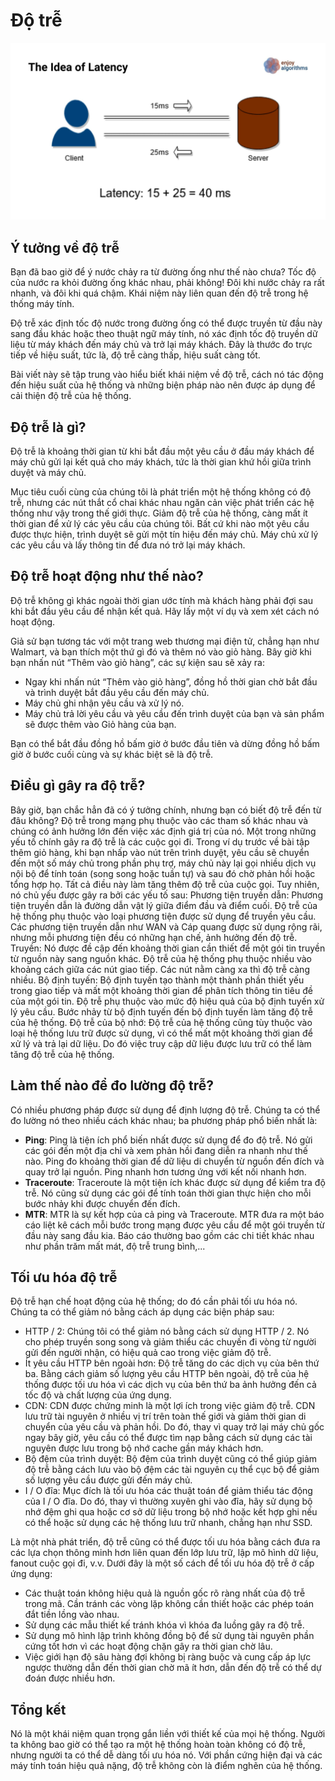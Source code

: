 # Độ trễ

![](./assets/background.jpg)

## Ý tưởng về độ trễ

Bạn đã bao giờ để ý nước chảy ra từ đường ống như thế nào chưa? Tốc độ của nước ra khỏi đường ống khác nhau, phải không! Đôi khi nước chảy ra rất nhanh, và đôi khi quá chậm. Khái niệm này liên quan đến độ trễ trong hệ thống máy tính.

Độ trễ xác định tốc độ nước trong đường ống có thể được truyền từ đầu này sang đầu khác hoặc theo thuật ngữ máy tính, nó xác định tốc độ truyền dữ liệu từ máy khách đến máy chủ và trở lại máy khách. Đây là thước đo trực tiếp về hiệu suất, tức là, độ trễ càng thấp, hiệu suất càng tốt.

Bài viết này sẽ tập trung vào hiểu biết khái niệm về độ trễ, cách nó tác động đến hiệu suất của hệ thống và những biện pháp nào nên được áp dụng để cải thiện độ trễ của hệ thống.

## Độ trễ là gì?

Độ trễ là khoảng thời gian từ khi bắt đầu một yêu cầu ở đầu máy khách để máy chủ gửi lại kết quả cho máy khách, tức là thời gian khứ hồi giữa trình duyệt và máy chủ.

Mục tiêu cuối cùng của chúng tôi là phát triển một hệ thống không có độ trễ, nhưng các nút thắt cổ chai khác nhau ngăn cản việc phát triển các hệ thống như vậy trong thế giới thực. Giảm độ trễ của hệ thống, càng mất ít thời gian để xử lý các yêu cầu của chúng tôi. Bất cứ khi nào một yêu cầu được thực hiện, trình duyệt sẽ gửi một tín hiệu đến máy chủ. Máy chủ xử lý các yêu cầu và lấy thông tin để đưa nó trở lại máy khách.

## Độ trễ hoạt động như thế nào?

Độ trễ không gì khác ngoài thời gian ước tính mà khách hàng phải đợi sau khi bắt đầu yêu cầu để nhận kết quả. Hãy lấy một ví dụ và xem xét cách nó hoạt động.

Giả sử bạn tương tác với một trang web thương mại điện tử, chẳng hạn như Walmart, và bạn thích một thứ gì đó và thêm nó vào giỏ hàng. Bây giờ khi bạn nhấn nút “Thêm vào giỏ hàng”, các sự kiện sau sẽ xảy ra:
- Ngay khi nhấn nút “Thêm vào giỏ hàng”, đồng hồ thời gian chờ bắt đầu và trình duyệt bắt đầu yêu cầu đến máy chủ.
- Máy chủ ghi nhận yêu cầu và xử lý nó.
- Máy chủ trả lời yêu cầu và yêu cầu đến trình duyệt của bạn và sản phẩm sẽ được thêm vào Giỏ hàng của bạn.

Bạn có thể bắt đầu đồng hồ bấm giờ ở bước đầu tiên và dừng đồng hồ bấm giờ ở bước cuối cùng và sự khác biệt sẽ là độ trễ.

## Điều gì gây ra độ trễ?

Bây giờ, bạn chắc hẳn đã có ý tưởng chính, nhưng bạn có biết độ trễ đến từ đâu không? Độ trễ trong mạng phụ thuộc vào các tham số khác nhau và chúng có ảnh hưởng lớn đến việc xác định giá trị của nó. Một trong những yếu tố chính gây ra độ trễ là các cuộc gọi đi. Trong ví dụ trước về bài tập thêm giỏ hàng, khi bạn nhấp vào nút trên trình duyệt, yêu cầu sẽ chuyển đến một số máy chủ trong phần phụ trợ, máy chủ này lại gọi nhiều dịch vụ nội bộ để tính toán (song song hoặc tuần tự) và sau đó chờ phản hồi hoặc tổng hợp họ. Tất cả điều này làm tăng thêm độ trễ của cuộc gọi. Tuy nhiên, nó chủ yếu được gây ra bởi các yếu tố sau:
Phương tiện truyền dẫn: Phương tiện truyền dẫn là đường dẫn vật lý giữa điểm đầu và điểm cuối. Độ trễ của hệ thống phụ thuộc vào loại phương tiện được sử dụng để truyền yêu cầu.
Các phương tiện truyền dẫn như WAN và Cáp quang được sử dụng rộng rãi, nhưng mỗi phương tiện đều có những hạn chế, ảnh hưởng đến độ trễ.
Truyền: Nó được đề cập đến khoảng thời gian cần thiết để một gói tin truyền từ nguồn này sang nguồn khác. Độ trễ của hệ thống phụ thuộc nhiều vào khoảng cách giữa các nút giao tiếp. Các nút nằm càng xa thì độ trễ càng nhiều.
Bộ định tuyến: Bộ định tuyến tạo thành một thành phần thiết yếu trong giao tiếp và mất một khoảng thời gian để phân tích thông tin tiêu đề của một gói tin. Độ trễ phụ thuộc vào mức độ hiệu quả của bộ định tuyến xử lý yêu cầu. Bước nhảy từ bộ định tuyến đến bộ định tuyến làm tăng độ trễ của hệ thống.
Độ trễ của bộ nhớ: Độ trễ của hệ thống cũng tùy thuộc vào loại hệ thống lưu trữ được sử dụng, vì có thể mất một khoảng thời gian để xử lý và trả lại dữ liệu. Do đó việc truy cập dữ liệu được lưu trữ có thể làm tăng độ trễ của hệ thống.

## Làm thế nào để đo lường độ trễ?

Có nhiều phương pháp được sử dụng để định lượng độ trễ. Chúng ta có thể đo lường nó theo nhiều cách khác nhau; ba phương pháp phổ biến nhất là:
- **Ping**: Ping là tiện ích phổ biến nhất được sử dụng để đo độ trễ. Nó gửi các gói đến một địa chỉ và xem phản hồi đang diễn ra nhanh như thế nào. Ping đo khoảng thời gian để dữ liệu di chuyển từ nguồn đến đích và quay trở lại nguồn. Ping nhanh hơn tương ứng với kết nối nhanh hơn.
- **Traceroute**: Traceroute là một tiện ích khác được sử dụng để kiểm tra độ trễ. Nó cũng sử dụng các gói để tính toán thời gian thực hiện cho mỗi bước nhảy khi được chuyển đến đích.
- **MTR**: MTR là sự kết hợp của cả ping và Traceroute. MTR đưa ra một báo cáo liệt kê cách mỗi bước trong mạng được yêu cầu để một gói truyền từ đầu này sang đầu kia. Báo cáo thường bao gồm các chi tiết khác nhau như phần trăm mất mát, độ trễ trung bình,...

## Tối ưu hóa độ trễ

Độ trễ hạn chế hoạt động của hệ thống; do đó cần phải tối ưu hóa nó. Chúng ta có thể giảm nó bằng cách áp dụng các biện pháp sau:
- HTTP / 2: Chúng tôi có thể giảm nó bằng cách sử dụng HTTP / 2. Nó cho phép truyền song song và giảm thiểu các chuyến đi vòng từ người gửi đến người nhận, có hiệu quả cao trong việc giảm độ trễ.
- Ít yêu cầu HTTP bên ngoài hơn: Độ trễ tăng do các dịch vụ của bên thứ ba. Bằng cách giảm số lượng yêu cầu HTTP bên ngoài, độ trễ của hệ thống được tối ưu hóa vì các dịch vụ của bên thứ ba ảnh hưởng đến cả tốc độ và chất lượng của ứng dụng.
- CDN: CDN được chứng minh là một lợi ích trong việc giảm độ trễ. CDN lưu trữ tài nguyên ở nhiều vị trí trên toàn thế giới và giảm thời gian di chuyển của yêu cầu và phản hồi. Do đó, thay vì quay trở lại máy chủ gốc ngay bây giờ, yêu cầu có thể được tìm nạp bằng cách sử dụng các tài nguyên được lưu trong bộ nhớ cache gần máy khách hơn.
- Bộ đệm của trình duyệt: Bộ đệm của trình duyệt cũng có thể giúp giảm độ trễ bằng cách lưu vào bộ đệm các tài nguyên cụ thể cục bộ để giảm số lượng yêu cầu được gửi đến máy chủ.
- I / O đĩa: Mục đích là tối ưu hóa các thuật toán để giảm thiểu tác động của I / O đĩa. Do đó, thay vì thường xuyên ghi vào đĩa, hãy sử dụng bộ nhớ đệm ghi qua hoặc cơ sở dữ liệu trong bộ nhớ hoặc kết hợp ghi nếu có thể hoặc sử dụng các hệ thống lưu trữ nhanh, chẳng hạn như SSD.

Là một nhà phát triển, độ trễ cũng có thể được tối ưu hóa bằng cách đưa ra các lựa chọn thông minh hơn liên quan đến lớp lưu trữ, lập mô hình dữ liệu, fanout cuộc gọi đi, v.v. Dưới đây là một số cách để tối ưu hóa độ trễ ở cấp ứng dụng:

- Các thuật toán không hiệu quả là nguồn gốc rõ ràng nhất của độ trễ trong mã. Cần tránh các vòng lặp không cần thiết hoặc các phép toán đắt tiền lồng vào nhau.
- Sử dụng các mẫu thiết kế tránh khóa vì khóa đa luồng gây ra độ trễ.
- Sử dụng mô hình lập trình không đồng bộ để sử dụng tài nguyên phần cứng tốt hơn vì các hoạt động chặn gây ra thời gian chờ lâu.
- Việc giới hạn độ sâu hàng đợi không bị ràng buộc và cung cấp áp lực ngược thường dẫn đến thời gian chờ mã ít hơn, dẫn đến độ trễ có thể dự đoán được nhiều hơn.

## Tổng kết

Nó là một khái niệm quan trọng gắn liền với thiết kế của mọi hệ thống. Người ta không bao giờ có thể tạo ra một hệ thống hoàn toàn không có độ trễ, nhưng người ta có thể dễ dàng tối ưu hóa nó. Với phần cứng hiện đại và các máy tính toán hiệu quả nặng, độ trễ không còn là điểm nghẽn của hệ thống.
